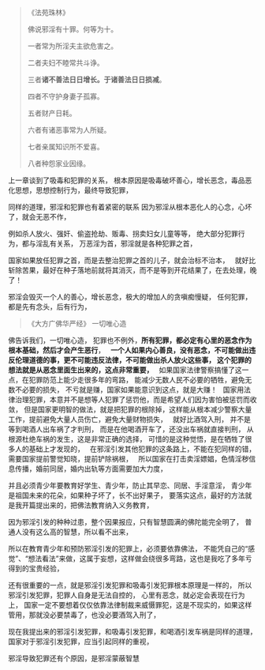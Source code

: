 > 《法苑珠林》 
> 
> 佛说邪淫有十罪。何等为十。 
> 
> 一者常为所淫夫主欲危害之。 
> 
> 二者夫妇不睦常共斗诤。 
> 
> 三者**诸不善法日日增长。于诸善法日日损减**。 
> 
> 四者不守护身妻子孤寡。 
> 
> 五者财产日耗。 
> 
> 六者有诸恶事常为人所疑。 
> 
> 七者亲属知识所不爱喜。 
> 
> 八者种怨家业因缘。

上一章谈到了吸毒和犯罪的关系，
根本原因是吸毒破坏善心，增长恶念，毒品恶化思想，思想控制行为，最终导致犯罪，

同样的道理，邪淫和犯罪也有着紧密的联系
因为邪淫从根本恶化人的心念，心坏了，就会无恶不作，

例如杀人放火、强奸、偷盗抢劫、贩毒、拐卖妇女儿童等等，
绝大部分犯罪行为，都与淫乱有关系，
万恶淫为首，邪淫就是各种犯罪之首，

国家如果放任犯罪之首，而是去整治犯罪之首的儿子，就会治标不治本，
&nbsp;
就好比斩除苦果，最好在种子落地前就将其消灭，而不是等到开花结果了，在去处理，晚了！

邪淫会毁灭一个人的善心，增长恶念，极大的增加人的贪嗔痴慢疑，
任何犯罪，都是先有念头，后有行为，

> 《大方广佛华严经》
> 一切唯心造

佛告诉我们，一切唯心造，
犯罪也不例外，**所有犯罪，都必定有心里的恶念作为根本基础，然后才会产生恶行**，
&nbsp;
**一个人如果内心善良，没有恶念，不可能做出违反伦理道德的事，更不可能违反法律，不可能做出杀人放火这些事，
这个犯罪的想法就是从恶念里面生出来的，这点非常重要，**
&nbsp;
如果国家法律警察搞懂了这一点，在犯罪防范上能少走很多年的弯路，
能减少无数人民不必要的牺牲，避免无数不必要的损失，
不亏就是赚，国家如果能意识到这点，就是大赚！
&nbsp;
国家用法律治理犯罪，本意并不是想等人犯罪了惩罚他，而是希望人们因为害怕被惩罚而收敛，
但是国家更明智的做法，就是把犯罪的根除掉，这样能从根本减少警察大量工作，提前避免大量人员伤亡，避免大量财物损失，
&nbsp;
就好比酒驾入刑，
并不是等到喝酒人出车祸了才判刑，
而是在他喝酒开车了，还没出车祸就直接判刑，
从根源杜绝车祸的发生，这是非常正确的选择，
可惜的是这种觉悟，是在牺牲了很多人的基础上才发现的，
&nbsp;
在邪淫引发其他犯罪的这条路上，不能在犯同样的错，
需要国家提前警觉知晓，提前铲除祸根，
&nbsp;
所以国家在打击卖淫嫖娼，色情淫秽信息传播，婚前同居，婚内出轨等方面需要加大力度，

并且必须青少年要教育好学生、青少年，防止其早恋、同居、手淫意淫，
青少年是祖国未来的花朵，如果种子坏了，长不出好果子，
要落实这点，最好的方法就是我开篇提出来的，把佛法教育纳入义务教育，

因为邪淫引发的种种过患，整个因果报应，只有智慧圆满的佛陀能完全明了，
普通人没有这么高的智慧，所以看不出来，

所以在教育青少年和预防邪淫引发的犯罪上，必须要依靠佛法，
不能凭自己的“感觉”、“想法看法”来做，这属于妄想，这样做会绕很多弯路，这也是我吃了多年亏得到的宝贵经验，

还有很重要的一点，就是邪淫引发犯罪和吸毒引发犯罪根本原理是一样的，
所以邪淫引发犯罪，犯罪人自身是无法自控的，
心里有恶念，就必定会表现在行为上，
国家一定不要想着仅仅依靠法律制裁来威慑罪犯，这是不现实的，如果这样管用，那就没必要禁毒了，也没必要酒驾入刑了，

现在我提出来的邪淫引发犯罪，和吸毒引发犯罪，和喝酒引发车祸是同样的道理，
国家对于邪淫引发犯罪，应当引起同样的重视，

邪淫导致犯罪还有个原因，是邪淫蒙蔽智慧


